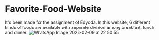 # Favorite-Food-Website
It's been made for the assignment of Edyoda. In this website, 6 different kinds of foods are available with separate division among breakfast, lunch and dinner.
![WhatsApp Image 2023-02-09 at 22 50 55](https://user-images.githubusercontent.com/86339364/218028466-46ad308f-ea6f-4503-9c1b-717fde229ef2.jpg)
